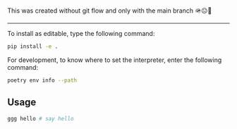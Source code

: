 This was created without git flow and only with the main branch 🪖😐🪻

---



To install as editable, type the following command:
```bash
pip install -e .
```

For development, to know where to set the interpreter, enter the following command:
```bash
poetry env info --path
```

## Usage

```bash
ggg hello # say hello

```